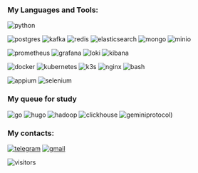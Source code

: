 ### My Languages and Tools:

![python](https://img.shields.io/badge/-python-1f1f1f?style=for-the-badge&logo=python)

![postgres](https://img.shields.io/badge/-postgres-1f1f1f?style=for-the-badge&logo=postgresql)
![kafka](https://img.shields.io/badge/-kafka-1f1f1f?style=for-the-badge&logo=apachekafka)
![redis](https://img.shields.io/badge/-redis-1f1f1f?style=for-the-badge&logo=redis)
![elasticsearch](https://img.shields.io/badge/-elasticsearch-1f1f1f?style=for-the-badge&logo=elasticsearch&logoColor=005571)
![mongo](https://img.shields.io/badge/-mongo-1f1f1f?style=for-the-badge&logo=mongodb)
![minio](https://img.shields.io/badge/-minio-1f1f1f?style=for-the-badge&logo=minio)

![prometheus](https://img.shields.io/badge/-prometheus-1f1f1f?style=for-the-badge&logo=prometheus)
![grafana](https://img.shields.io/badge/-grafana-1f1f1f?style=for-the-badge&logo=grafana)
![loki](https://img.shields.io/badge/-loki-1f1f1f?style=for-the-badge&logo=loki)
![kibana](https://img.shields.io/badge/-kibana-1f1f1f?style=for-the-badge&logo=kibana&logoColor=005571)

![docker](https://img.shields.io/badge/-docker-1f1f1f?style=for-the-badge&logo=docker)
![kubernetes](https://img.shields.io/badge/-kubernetes-1f1f1f?style=for-the-badge&logo=kubernetes)
![k3s](https://img.shields.io/badge/-k3s-1f1f1f?style=for-the-badge&logo=k3s)
![nginx](https://img.shields.io/badge/-nginx-1f1f1f?style=for-the-badge&logo=nginx&logoColor=009639)
![bash](https://img.shields.io/badge/-bash-1f1f1f?style=for-the-badge&logo=gnubash)

![appium](https://img.shields.io/badge/-appium-1f1f1f?style=for-the-badge&logo=appium)
![selenium](https://img.shields.io/badge/-selenium-1f1f1f?style=for-the-badge&logo=selenium)

### My queue for study

![go](https://img.shields.io/badge/-go-1f1f1f?style=for-the-badge&logo=go)
![hugo](https://img.shields.io/badge/-hugo-1f1f1f?style=for-the-badge&logo=hugo)
![hadoop](https://img.shields.io/badge/-hadoop-1f1f1f?style=for-the-badge&logo=apachehadoop)
![clickhouse](https://img.shields.io/badge/-clickhouse-1f1f1f?style=for-the-badge&logo=clickhouse)
![geminiprotocol](https://img.shields.io/badge/-geminiprotocol-1f1f1f?style=for-the-badge&logo=geminiprotocol))

### My contacts:

[![telegram](https://img.shields.io/badge/-Slavlen01-1f1f1f?style=for-the-badge&logo=telegram)](https://t.me/Slavlen01)
[![gmail](https://img.shields.io/badge/-Slavlen01-1f1f1f?style=for-the-badge&logo=gmail)](slavlen2001@gmail.com)

![visitors](https://visitor-badge.laobi.icu/badge?page_id=slavlen.slavlen)
